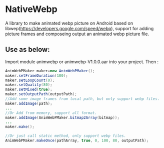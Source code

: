 # NativeWebp
A library to make animated webp picture on Android based on libwep(https://developers.google.com/speed/webp), support for adding 
picture frames and composeing output an animated webp picture file.</br>

## Use as below:
Import module animwebp or animwebp-V1.0.0.aar into your project. Then : </br>
```Java
AnimWebPMaker maker=new AnimWebPMaker();
maker.setFrameDuration(100);
maker.setLoopCount(0);
maker.setQuality(80);
maker.setMixed(true);
maker.setOutputPath(outputPath);
//Add some image frames from local path, but only support webp files.
maker.addImage(path);
...
//Or Add from memory, support all format.
maker.addImage(AnimWebPMaker.bitmap2Array(bitmap));
...
maker.make();

//Or just call static method, only support webp files.
AnimWebPMaker.makeOnce(pathArray, true, 0, 100, 80, outputPath);
```
